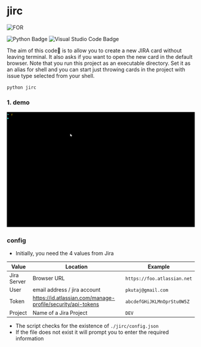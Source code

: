  # jirc
![FOR](https://img.shields.io/badge/FOR-TERMINAR_DWELLERS-magenta?style=for-the-badge&logo=JIRA&logoColor=magenta)

![Python Badge](https://img.shields.io/badge/Python-3776AB?logo=python&logoColor=fff&style=flat)
![Visual Studio Code Badge](https://img.shields.io/badge/Visual%20Studio%20Code-007ACC?logo=visualstudiocode&logoColor=fff&style=flat)

The aim of this code🎯 is to allow you to create a new JIRA card without leaving terminal. It also asks if you want to open the new card in the default browser. 
Note that you run this project as an executable directory. Set it as an alias for shell and you can start just throwing cards in the project with issue type selected from your shell. 

```
python jirc
```

### 1. demo

![jirc_gif_demo](./assets/jirc_demo.gif)

### config
* Initially, you need the 4 values from Jira

Value       | Location                                                    | Example
------------|-------------------------------------------------------------|----------------------------
Jira Server | Browser URL                                                 | `https://foo.atlassian.net`
User        | email address / jira account                                | `pkutaj@gmail.com`
Token       | https://id.atlassian.com/manage-profile/security/api-tokens | `abcdefGHiJKLMnOprStu0W5Z`
Project     | Name of a Jira Project                                      | `DEV`

* The script checks for the existence of `./jirc/config.json` 
* If the file does not exist it will prompt you to enter the required information
 
